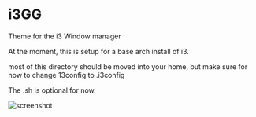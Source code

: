 i3GG
====

Theme for the i3 Window manager

At the moment, this is setup for a base arch install of i3.

most of this directory should be moved into your home, but make sure for now to change 13config to .i3config

The .sh is optional for now.

![screenshot](https://raw.github.com/jed833/i3GG/master/i3gg.png "Screenshot")
